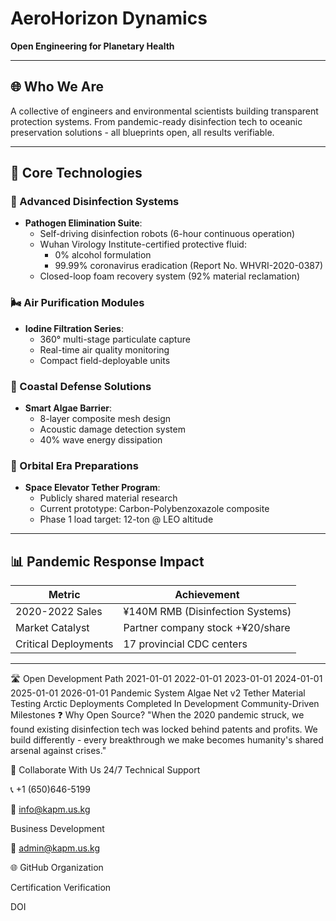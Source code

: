 # AeroHorizon Dynamics

**Open Engineering for Planetary Health**

---

## 🌐 Who We Are
A collective of engineers and environmental scientists building transparent protection systems. From pandemic-ready disinfection tech to oceanic preservation solutions - all blueprints open, all results verifiable.

---

## 🧪 Core Technologies

### 🦠 Advanced Disinfection Systems
- **Pathogen Elimination Suite**:
  - Self-driving disinfection robots (6-hour continuous operation)
  - Wuhan Virology Institute-certified protective fluid:
    - 0% alcohol formulation
    - 99.99% coronavirus eradication (Report No. WHVRI-2020-0387)
  - Closed-loop foam recovery system (92% material reclamation)

### 🌬️ Air Purification Modules
- **Iodine Filtration Series**:
  - 360° multi-stage particulate capture
  - Real-time air quality monitoring
  - Compact field-deployable units

### 🌊 Coastal Defense Solutions
- **Smart Algae Barrier**:
  - 8-layer composite mesh design
  - Acoustic damage detection system
  - 40% wave energy dissipation

### 🚀 Orbital Era Preparations
- **Space Elevator Tether Program**:
  - Publicly shared material research
  - Current prototype: Carbon-Polybenzoxazole composite
  - Phase 1 load target: 12-ton @ LEO altitude

---

## 📊 Pandemic Response Impact

| Metric                 | Achievement                          |
|------------------------|--------------------------------------|
| 2020-2022 Sales        | ¥140M RMB (Disinfection Systems)     |
| Market Catalyst        | Partner company stock +¥20/share     |
| Critical Deployments   | 17 provincial CDC centers            |

---
🛣️ Open Development Path
2021-01-01
2022-01-01
2023-01-01
2024-01-01
2025-01-01
2026-01-01
Pandemic System
Algae Net v2
Tether Material Testing
Arctic Deployments
Completed
In Development
Community-Driven Milestones
❓ Why Open Source?
"When the 2020 pandemic struck, we found existing disinfection tech was locked behind patents and profits. We build differently - every breakthrough we make becomes humanity's shared arsenal against crises."

🤝 Collaborate With Us
24/7 Technical Support

📞 +1 (650)646-5199

📧 info@kapm.us.kg

Business Development

📧 admin@kapm.us.kg

🌐 GitHub Organization

Certification Verification

DOI


